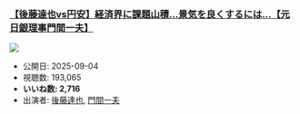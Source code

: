 ### [【後藤達也vs円安】経済界に課題山積...景気を良くするには…【元日銀理事門間一夫】](https://www.youtube.com/watch?v=SJzr8wS2qAw)
[![](https://img.youtube.com/vi/SJzr8wS2qAw/sddefault.jpg)](https://www.youtube.com/watch?v=SJzr8wS2qAw)
-   公開日: 2025-09-04
-   視聴数: 193,065
-   **いいね数: 2,716**
-   出演者: [後藤達也](/rehacq_fan/people/後藤達也 "wikilink"), [門間一夫](/rehacq_fan/people/門間一夫 "wikilink")

